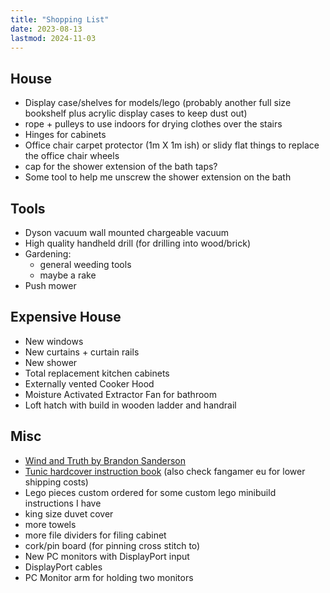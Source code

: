 ```yaml
---
title: "Shopping List"
date: 2023-08-13
lastmod: 2024-11-03
---
```


## House

- Display case/shelves for models/lego (probably another full size bookshelf plus acrylic display cases to keep dust out)
- rope + pulleys to use indoors for drying clothes over the stairs
- Hinges for cabinets
- Office chair carpet protector (1m X 1m ish) or slidy flat things to replace the office chair wheels
- cap for the shower extension of the bath taps?
- Some tool to help me unscrew the shower extension on the bath

## Tools

- Dyson vacuum wall mounted chargeable vacuum
- High quality handheld drill (for drilling into wood/brick)
- Gardening:
  - general weeding tools
  - maybe a rake
- Push mower

## Expensive House

- New windows
- New curtains + curtain rails
- New shower
- Total replacement kitchen cabinets
- Externally vented Cooker Hood
- Moisture Activated Extractor Fan for bathroom
- Loft hatch with build in wooden ladder and handrail

## Misc

- [Wind and Truth by Brandon Sanderson](https://www.waterstones.com/book/wind-and-truth/brandon-sanderson/9781399601313)
- [Tunic hardcover instruction book](https://www.fangamer.com/collections/tunic/products/tunic-hardcover-manual) (also check fangamer eu for lower shipping costs)
- Lego pieces custom ordered for some custom lego minibuild instructions I have
- king size duvet cover
- more towels
- more file dividers for filing cabinet
- cork/pin board (for pinning cross stitch to)
- New PC monitors with DisplayPort input
- DisplayPort cables
- PC Monitor arm for holding two monitors
